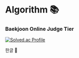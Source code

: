 # Algorithm :books:
### Baekjoon Online Judge Tier
[![Solved.ac Profile](http://mazassumnida.wtf/api/v2/generate_badge?boj=superstring7)](https://solved.ac/superstring7)

한글 

